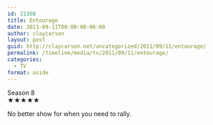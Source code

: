```yaml
---
id: 21308
title: Entourage
date: 2011-09-11T00:00:00-06:00
author: claycarson
layout: post
guid: http://claycarson.net/uncategorized/2011/09/11/entourage/
permalink: /timeline/media/tv/2011/09/11/entourage/
categories:
  - TV
format: aside
---
```

<div class="media-details">Season 8</div>

<div class="media-creator"></div>

<div class="media-rating">★★★★★</div>

No better show for when you need to rally.
